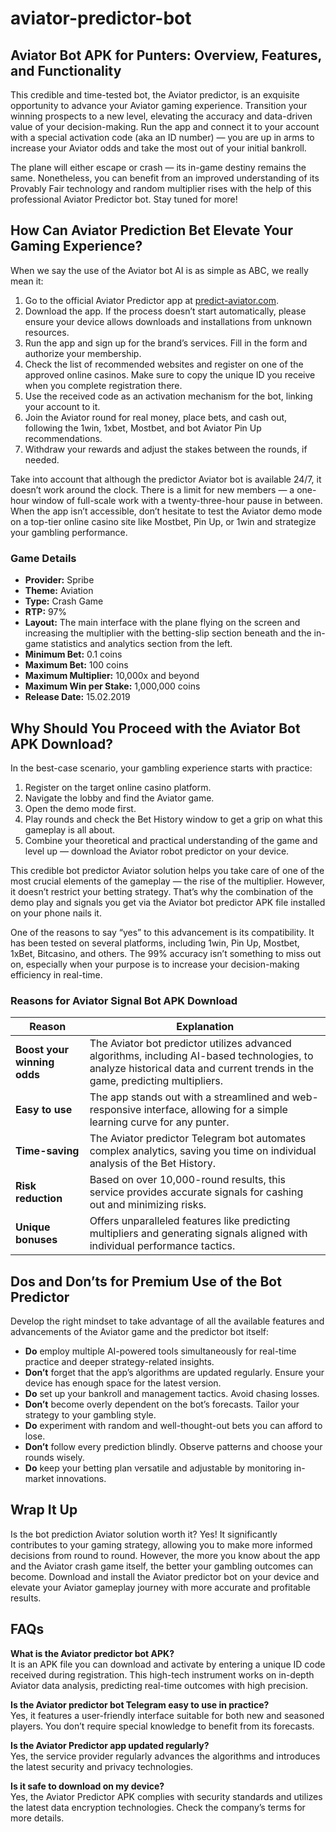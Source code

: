 # aviator-predictor-bot
## Aviator Bot APK for Punters: Overview, Features, and Functionality

This credible and time-tested bot, the Aviator predictor, is an exquisite opportunity to advance your Aviator gaming experience. Transition your winning prospects to a new level, elevating the accuracy and data-driven value of your decision-making. Run the app and connect it to your account with a special activation code (aka an ID number) — you are up in arms to increase your Aviator odds and take the most out of your initial bankroll. 

The plane will either escape or crash — its in-game destiny remains the same. Nonetheless, you can benefit from an improved understanding of its Provably Fair technology and random multiplier rises with the help of this professional Aviator Predictor bot. Stay tuned for more!

## How Can Aviator Prediction Bet Elevate Your Gaming Experience?

When we say the use of the Aviator bot AI is as simple as ABC, we really mean it:

1. Go to the official Aviator Predictor app at [predict-aviator.com](https://predict-aviator.com).
2. Download the app. If the process doesn’t start automatically, please ensure your device allows downloads and installations from unknown resources.
3. Run the app and sign up for the brand’s services. Fill in the form and authorize your membership.
4. Check the list of recommended websites and register on one of the approved online casinos. Make sure to copy the unique ID you receive when you complete registration there.
5. Use the received code as an activation mechanism for the bot, linking your account to it.
6. Join the Aviator round for real money, place bets, and cash out, following the 1win, 1xbet, Mostbet, and bot Aviator Pin Up recommendations.
7. Withdraw your rewards and adjust the stakes between the rounds, if needed.

Take into account that although the predictor Aviator bot is available 24/7, it doesn’t work around the clock. There is a limit for new members — a one-hour window of full-scale work with a twenty-three-hour pause in between. When the app isn’t accessible, don’t hesitate to test the Aviator demo mode on a top-tier online casino site like Mostbet, Pin Up, or 1win and strategize your gambling performance. 

### Game Details

- **Provider:** Spribe
- **Theme:** Aviation
- **Type:** Crash Game
- **RTP:** 97%
- **Layout:** The main interface with the plane flying on the screen and increasing the multiplier with the betting-slip section beneath and the in-game statistics and analytics section from the left.
- **Minimum Bet:** 0.1 coins
- **Maximum Bet:** 100 coins
- **Maximum Multiplier:** 10,000x and beyond
- **Maximum Win per Stake:** 1,000,000 coins
- **Release Date:** 15.02.2019

## Why Should You Proceed with the Aviator Bot APK Download?

In the best-case scenario, your gambling experience starts with practice:

1. Register on the target online casino platform.
2. Navigate the lobby and find the Aviator game.
3. Open the demo mode first.
4. Play rounds and check the Bet History window to get a grip on what this gameplay is all about.
5. Combine your theoretical and practical understanding of the game and level up — download the Aviator robot predictor on your device.

This credible bot predictor Aviator solution helps you take care of one of the most crucial elements of the gameplay — the rise of the multiplier. However, it doesn’t restrict your betting strategy. That’s why the combination of the demo play and signals you get via the Aviator bot predictor APK file installed on your phone nails it.

One of the reasons to say “yes” to this advancement is its compatibility. It has been tested on several platforms, including 1win, Pin Up, Mostbet, 1xBet, Bitcasino, and others. The 99% accuracy isn’t something to miss out on, especially when your purpose is to increase your decision-making efficiency in real-time. 

### Reasons for Aviator Signal Bot APK Download

| Reason                           | Explanation                                                                                                                                                               |
|----------------------------------|---------------------------------------------------------------------------------------------------------------------------------------------------------------------------|
| **Boost your winning odds**      | The Aviator bot predictor utilizes advanced algorithms, including AI-based technologies, to analyze historical data and current trends in the game, predicting multipliers. |
| **Easy to use**                  | The app stands out with a streamlined and web-responsive interface, allowing for a simple learning curve for any punter.                                                |
| **Time-saving**                  | The Aviator predictor Telegram bot automates complex analytics, saving you time on individual analysis of the Bet History.                                               |
| **Risk reduction**               | Based on over 10,000-round results, this service provides accurate signals for cashing out and minimizing risks.                                                         |
| **Unique bonuses**               | Offers unparalleled features like predicting multipliers and generating signals aligned with individual performance tactics.                                              |

## Dos and Don’ts for Premium Use of the Bot Predictor

Develop the right mindset to take advantage of all the available features and advancements of the Aviator game and the predictor bot itself:

- **Do** employ multiple AI-powered tools simultaneously for real-time practice and deeper strategy-related insights.
- **Don’t** forget that the app’s algorithms are updated regularly. Ensure your device has enough space for the latest version.
- **Do** set up your bankroll and management tactics. Avoid chasing losses.
- **Don’t** become overly dependent on the bot’s forecasts. Tailor your strategy to your gambling style.
- **Do** experiment with random and well-thought-out bets you can afford to lose.
- **Don’t** follow every prediction blindly. Observe patterns and choose your rounds wisely.
- **Do** keep your betting plan versatile and adjustable by monitoring in-market innovations.

## Wrap It Up

Is the bot prediction Aviator solution worth it? Yes! It significantly contributes to your gaming strategy, allowing you to make more informed decisions from round to round. However, the more you know about the app and the Aviator crash game itself, the better your gambling outcomes can become. Download and install the Aviator predictor bot on your device and elevate your Aviator gameplay journey with more accurate and profitable results.

## FAQs

**What is the Aviator predictor bot APK?**  
It is an APK file you can download and activate by entering a unique ID code received during registration. This high-tech instrument works on in-depth Aviator data analysis, predicting real-time outcomes with high precision.

**Is the Aviator predictor bot Telegram easy to use in practice?**  
Yes, it features a user-friendly interface suitable for both new and seasoned players. You don’t require special knowledge to benefit from its forecasts.

**Is the Aviator Predictor app updated regularly?**  
Yes, the service provider regularly advances the algorithms and introduces the latest security and privacy technologies.

**Is it safe to download on my device?**  
Yes, the Aviator Predictor APK complies with security standards and utilizes the latest data encryption technologies. Check the company’s terms for more details.
